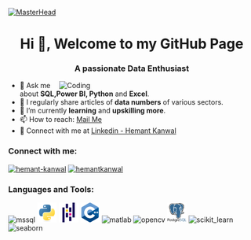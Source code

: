[![MasterHead](https://nielseniq.com/wp-content/uploads/sites/4/2021/02/data-science-icon-animation-banner-clockwise-3.gif)](https://github.com/hemant8work)
<h1 align="center">Hi 👋, Welcome to my GitHub Page</h1>
<h3 align="center">A passionate Data Enthusiast</h3>
<img align="right" alt="Coding" width="400" src="https://cdn.dribbble.com/users/730703/screenshots/6581243/avento.gif">

- 💬 Ask me about **SQL,Power BI, Python** and **Excel**.
- 📝 I regularly share articles of **data numbers** of various sectors.
- 🌱 I’m currently **learning** and **upskilling more**.
- 📫 How to reach: [Mail Me](kanwalhemant44@gmail.com)
- 🔗 Connect with me at [Linkedin - Hemant Kanwal](https://www.linkedin.com/in/hemant-kanwal/)


<h3 align="left">Connect with me:</h3>
<p align="left">
<a href="https://linkedin.com/in/hemant-kanwal" target="blank"><img align="center" src="https://raw.githubusercontent.com/rahuldkjain/github-profile-readme-generator/master/src/images/icons/Social/linked-in-alt.svg" alt="hemant-kanwal" height="30" width="40" /></a>
<a href="https://www.hackerrank.com/hemantkanwal" target="blank"><img align="center" src="https://raw.githubusercontent.com/rahuldkjain/github-profile-readme-generator/master/src/images/icons/Social/hackerrank.svg" alt="hemantkanwal" height="30" width="40" /></a>
</p>

<h3 align="left">Languages and Tools:</h3>
<p align="left">  
<img src="https://www.svgrepo.com/show/303229/microsoft-sql-server-logo.svg" alt="mssql" width="40" height="40"/>
<img src="https://raw.githubusercontent.com/devicons/devicon/master/icons/python/python-original.svg" alt="python" width="40" height="40"/>
<img src="https://raw.githubusercontent.com/devicons/devicon/2ae2a900d2f041da66e950e4d48052658d850630/icons/pandas/pandas-original.svg" alt="pandas" width="40" height="40"/> 
<img src="https://raw.githubusercontent.com/devicons/devicon/master/icons/cplusplus/cplusplus-original.svg" alt="cplusplus" width="40" height="40"/> 
<img src="https://upload.wikimedia.org/wikipedia/commons/2/21/Matlab_Logo.png" alt="matlab" width="40" height="40"/> 
<img src="https://www.vectorlogo.zone/logos/opencv/opencv-icon.svg" alt="opencv" width="40" height="40"/>
<img src="https://raw.githubusercontent.com/devicons/devicon/master/icons/postgresql/postgresql-original-wordmark.svg" alt="postgresql" width="40" height="40"/> 
<img src="https://upload.wikimedia.org/wikipedia/commons/0/05/Scikit_learn_logo_small.svg" alt="scikit_learn" width="40" height="40"/> 
<img src="https://seaborn.pydata.org/_images/logo-mark-lightbg.svg" alt="seaborn" width="40" height="40"/> </p>

